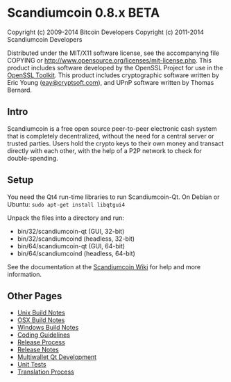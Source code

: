 Scandiumcoin 0.8.x BETA
====================

Copyright (c) 2009-2014 Bitcoin Developers
Copyright (c) 2011-2014 Scandiumcoin Developers

Distributed under the MIT/X11 software license, see the accompanying
file COPYING or http://www.opensource.org/licenses/mit-license.php.
This product includes software developed by the OpenSSL Project for use in the [OpenSSL Toolkit](http://www.openssl.org/). This product includes
cryptographic software written by Eric Young ([eay@cryptsoft.com](mailto:eay@cryptsoft.com)), and UPnP software written by Thomas Bernard.


Intro
---------------------
Scandiumcoin is a free open source peer-to-peer electronic cash system that is
completely decentralized, without the need for a central server or trusted
parties.  Users hold the crypto keys to their own money and transact directly
with each other, with the help of a P2P network to check for double-spending.


Setup
---------------------
You need the Qt4 run-time libraries to run Scandiumcoin-Qt. On Debian or Ubuntu:
	`sudo apt-get install libqtgui4`

Unpack the files into a directory and run:

- bin/32/scandiumcoin-qt (GUI, 32-bit)
- bin/32/scandiumcoind (headless, 32-bit)
- bin/64/scandiumcoin-qt (GUI, 64-bit)
- bin/64/scandiumcoind (headless, 64-bit)

See the documentation at the [Scandiumcoin Wiki](http://scandiumcoin.info)
for help and more information.


Other Pages
---------------------
- [Unix Build Notes](build-unix.md)
- [OSX Build Notes](build-osx.md)
- [Windows Build Notes](build-msw.md)
- [Coding Guidelines](coding.md)
- [Release Process](release-process.md)
- [Release Notes](release-notes.md)
- [Multiwallet Qt Development](multiwallet-qt.md)
- [Unit Tests](unit-tests.md)
- [Translation Process](translation_process.md)
